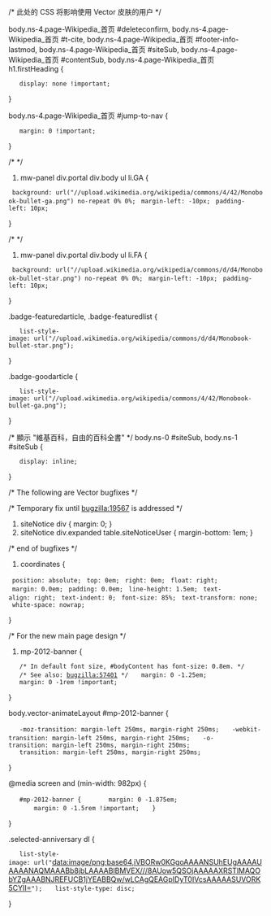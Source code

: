 /\* 此处的 CSS 将影响使用 Vector 皮肤的用户 \*/

body.ns-4.page-Wikipedia_首页 \#deleteconfirm, body.ns-4.page-Wikipedia_首页 \#t-cite, body.ns-4.page-Wikipedia_首页 \#footer-info-lastmod, body.ns-4.page-Wikipedia_首页 \#siteSub, body.ns-4.page-Wikipedia_首页 \#contentSub, body.ns-4.page-Wikipedia_首页 h1.firstHeading {

`   display: none !important;`

}

body.ns-4.page-Wikipedia_首页 \#jump-to-nav {

`   margin: 0 !important;`

}

/\*  \*/

1.  mw-panel div.portal div.body ul li.GA {

` background: url("//upload.wikimedia.org/wikipedia/commons/4/42/Monobook-bullet-ga.png") no-repeat 0% 0%;`
` margin-left: -10px;`
` padding-left: 10px;`

}

/\*  \*/

1.  mw-panel div.portal div.body ul li.FA {

` background: url("//upload.wikimedia.org/wikipedia/commons/d/d4/Monobook-bullet-star.png") no-repeat 0% 0%;`
` margin-left: -10px;`
` padding-left: 10px;`

}

.badge-featuredarticle, .badge-featuredlist {

`   list-style-image: url("//upload.wikimedia.org/wikipedia/commons/d/d4/Monobook-bullet-star.png");`

}

.badge-goodarticle {

`   list-style-image: url("//upload.wikimedia.org/wikipedia/commons/4/42/Monobook-bullet-ga.png");`

}

/\* 顯示 "維基百科，自由的百科全書" \*/ body.ns-0 \#siteSub, body.ns-1 \#siteSub {

`   display: inline;`

}

/\* The following are Vector bugfixes \*/

/\* Temporary fix until [bugzilla:19567](https://zh.wikipedia.org/wiki/bugzilla:19567 "wikilink") is addressed \*/

1.  siteNotice div { margin: 0; }
2.  siteNotice div.expanded table.siteNoticeUser { margin-bottom: 1em; }

/\* end of bugfixes \*/

1.  coordinates {

` position: absolute;`
` top: 0em;`
` right: 0em;`
` float: right;`
` margin: 0.0em;`
` padding: 0.0em;`
` line-height: 1.5em;`
` text-align: right;`
` text-indent: 0;`
` font-size: 85%;`
` text-transform: none;`
` white-space: nowrap;`

}

/\* For the new main page design \*/

1.  mp-2012-banner {

`   /* In default font size, #bodyContent has font-size: 0.8em. */`
`   /* See also: `[`bugzilla:57401`](https://zh.wikipedia.org/wiki/bugzilla:57401 "wikilink")` */`
`   margin: 0 -1.25em;`
`   margin: 0 -1rem !important;`

}

body.vector-animateLayout \#mp-2012-banner {

`   -moz-transition: margin-left 250ms, margin-right 250ms;`
`   -webkit-transition: margin-left 250ms, margin-right 250ms;`
`   -o-transition: margin-left 250ms, margin-right 250ms;`
`   transition: margin-left 250ms, margin-right 250ms;`

}

@media screen and (min-width: 982px) {

`   #mp-2012-banner {`
`       margin: 0 -1.875em;`
`       margin: 0 -1.5rem !important;`
`   }`

}

.selected-anniversary dl {

`   list-style-image: url("`<data:image/png;base64,iVBORw0KGgoAAAANSUhEUgAAAAUAAAANAQMAAABb8jbLAAAABlBMVEX///8AUow5QSOjAAAAAXRSTlMAQObYZgAAABNJREFUCB1jYEABBQw/wLCAgQEAGpIDyT0IVcsAAAAASUVORK5CYII=>`");`
`   list-style-type: disc;`

}